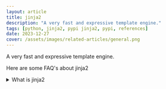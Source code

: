 ```yaml
---
layout: article
title: jinja2
description: "A very fast and expressive template engine."
tags: [python, jinja2, pypi jinja2, pypi, references]
date: 2023-12-27
cover: /assets/images/related-articles/general.png
---
```


A very fast and expressive template engine.

Here are some FAQ's about jinja2
<details>
<summary>What is jinja2</summary>
A very fast and expressive template engine.
</details>
